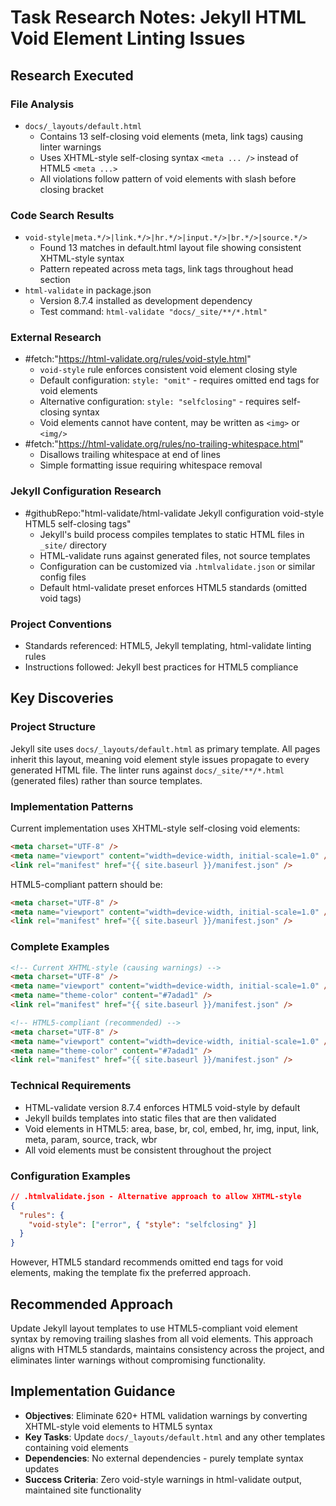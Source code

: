 <!-- markdownlint-disable-file -->

# Task Research Notes: Jekyll HTML Void Element Linting Issues

## Research Executed

### File Analysis

- `docs/_layouts/default.html`
  - Contains 13 self-closing void elements (meta, link tags) causing linter warnings
  - Uses XHTML-style self-closing syntax `<meta ... />` instead of HTML5 `<meta ...>`
  - All violations follow pattern of void elements with slash before closing bracket

### Code Search Results

- `void-style|meta.*/>|link.*/>|hr.*/>|input.*/>|br.*/>|source.*/>`
  - Found 13 matches in default.html layout file showing consistent XHTML-style syntax
  - Pattern repeated across meta tags, link tags throughout head section
- `html-validate` in package.json
  - Version 8.7.4 installed as development dependency
  - Test command: `html-validate "docs/_site/**/*.html"`

### External Research

- #fetch:"https://html-validate.org/rules/void-style.html"
  - `void-style` rule enforces consistent void element closing style
  - Default configuration: `style: "omit"` - requires omitted end tags for void elements
  - Alternative configuration: `style: "selfclosing"` - requires self-closing syntax
  - Void elements cannot have content, may be written as `<img>` or `<img/>`
- #fetch:"https://html-validate.org/rules/no-trailing-whitespace.html"
  - Disallows trailing whitespace at end of lines
  - Simple formatting issue requiring whitespace removal

### Jekyll Configuration Research

- #githubRepo:"html-validate/html-validate Jekyll configuration void-style HTML5 self-closing tags"
  - Jekyll's build process compiles templates to static HTML files in `_site/` directory
  - HTML-validate runs against generated files, not source templates
  - Configuration can be customized via `.htmlvalidate.json` or similar config files
  - Default html-validate preset enforces HTML5 standards (omitted void tags)

### Project Conventions

- Standards referenced: HTML5, Jekyll templating, html-validate linting rules
- Instructions followed: Jekyll best practices for HTML5 compliance

## Key Discoveries

### Project Structure

Jekyll site uses `docs/_layouts/default.html` as primary template. All pages inherit this layout, meaning void element style issues propagate to every generated HTML file. The linter runs against `docs/_site/**/*.html` (generated files) rather than source templates.

### Implementation Patterns

Current implementation uses XHTML-style self-closing void elements:

```html
<meta charset="UTF-8" />
<meta name="viewport" content="width=device-width, initial-scale=1.0" />
<link rel="manifest" href="{{ site.baseurl }}/manifest.json" />
```

HTML5-compliant pattern should be:

```html
<meta charset="UTF-8" />
<meta name="viewport" content="width=device-width, initial-scale=1.0" />
<link rel="manifest" href="{{ site.baseurl }}/manifest.json" />
```

### Complete Examples

```html
<!-- Current XHTML-style (causing warnings) -->
<meta charset="UTF-8" />
<meta name="viewport" content="width=device-width, initial-scale=1.0" />
<meta name="theme-color" content="#7adad1" />
<link rel="manifest" href="{{ site.baseurl }}/manifest.json" />

<!-- HTML5-compliant (recommended) -->
<meta charset="UTF-8" />
<meta name="viewport" content="width=device-width, initial-scale=1.0" />
<meta name="theme-color" content="#7adad1" />
<link rel="manifest" href="{{ site.baseurl }}/manifest.json" />
```

### Technical Requirements

- HTML-validate version 8.7.4 enforces HTML5 void-style by default
- Jekyll builds templates into static files that are then validated
- Void elements in HTML5: area, base, br, col, embed, hr, img, input, link, meta, param, source, track, wbr
- All void elements must be consistent throughout the project

### Configuration Examples

```json
// .htmlvalidate.json - Alternative approach to allow XHTML-style
{
  "rules": {
    "void-style": ["error", { "style": "selfclosing" }]
  }
}
```

However, HTML5 standard recommends omitted end tags for void elements, making the template fix the preferred approach.

## Recommended Approach

Update Jekyll layout templates to use HTML5-compliant void element syntax by removing trailing slashes from all void elements. This approach aligns with HTML5 standards, maintains consistency across the project, and eliminates linter warnings without compromising functionality.

## Implementation Guidance

- **Objectives**: Eliminate 620+ HTML validation warnings by converting XHTML-style void elements to HTML5 syntax
- **Key Tasks**: Update `docs/_layouts/default.html` and any other templates containing void elements
- **Dependencies**: No external dependencies - purely template syntax updates
- **Success Criteria**: Zero void-style warnings in html-validate output, maintained site functionality
